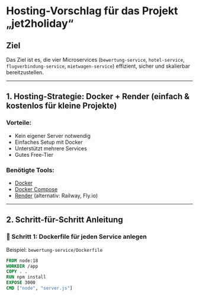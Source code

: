 # Hosting-Vorschlag für das Projekt „jet2holiday“

## Ziel

Das Ziel ist es, die vier Microservices (`bewertung-service`, `hotel-service`, `flugverbindung-service`, `mietwagen-service`) effizient, sicher und skalierbar bereitzustellen.

---

## 1. Hosting-Strategie: Docker + Render (einfach & kostenlos für kleine Projekte)

### Vorteile:
- Kein eigener Server notwendig
- Einfaches Setup mit Docker
- Unterstützt mehrere Services
- Gutes Free-Tier

### Benötigte Tools:
- [Docker](https://www.docker.com/)
- [Docker Compose](https://docs.docker.com/compose/)
- [Render](https://render.com/) (alternativ: Railway, Fly.io)

---

## 2. Schritt-für-Schritt Anleitung

### 🔹 Schritt 1: Dockerfile für jeden Service anlegen

Beispiel: `bewertung-service/Dockerfile`
```dockerfile
FROM node:18
WORKDIR /app
COPY . .
RUN npm install
EXPOSE 3000
CMD ["node", "server.js"]

